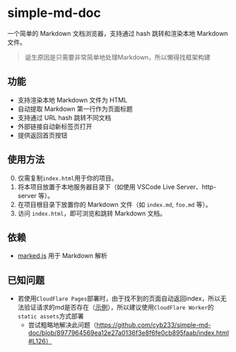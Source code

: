 # simple-md-doc

一个简单的 Markdown 文档浏览器，支持通过 hash 跳转和渲染本地 Markdown 文件。
> 诞生原因是只需要非常简单地处理Markdown，所以懒得找框架构建

## 功能

- 支持渲染本地 Markdown 文件为 HTML
- 自动提取 Markdown 第一行作为页面标题
- 支持通过 URL hash 跳转不同文档
- 外部链接自动新标签页打开
- 提供返回首页按钮

## 使用方法

0. 仅需复制`index.html`用于你的项目。
1. 将本项目放置于本地服务器目录下（如使用 VSCode Live Server、http-server 等）。
2. 在项目根目录下放置你的 Markdown 文件（如 `index.md`, `foo.md` 等）。
3. 访问 `index.html`，即可浏览和跳转 Markdown 文档。

## 依赖

- [marked.js](https://github.com/markedjs/marked) 用于 Markdown 解析

## 已知问题

- 若使用`CloudFlare Pages`部署时，由于找不到的页面自动返回index，所以无法验证请求的md是否存在（[示例](https://smd.shuvi.moe/#/another)），所以建议使用`CloudFlare Worker`的`static assets`方式部署
  - 尝试粗略地解决此问题（https://github.com/cyb233/simple-md-doc/blob/8977964569ea12e27a0136f3e8f6fe0cb895faab/index.html#L126）